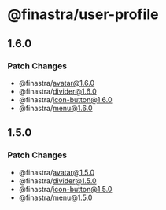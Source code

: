 # @finastra/user-profile

## 1.6.0

### Patch Changes

- @finastra/avatar@1.6.0
- @finastra/divider@1.6.0
- @finastra/icon-button@1.6.0
- @finastra/menu@1.6.0

## 1.5.0

### Patch Changes

- @finastra/avatar@1.5.0
- @finastra/divider@1.5.0
- @finastra/icon-button@1.5.0
- @finastra/menu@1.5.0
